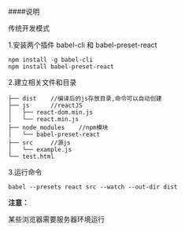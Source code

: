 ####说明

传统开发模式

1.安装两个插件 babel-cli 和 babel-preset-react

	npm install -g babel-cli
	npm install babel-preset-react

2.建立相关文件和目录

	├── dist	//编译后的js存放目录,命令可以自动创建
	├── js		//reactJS
	│   ├── react-dom.min.js
	│   └── react.min.js
	├── node_modules	//npm模块
	│   └── babel-preset-react
	├── src 	//源js
	│   └── example.js
	└── test.html

3.运行命令

	babel --presets react src --watch --out-dir dist

**注意：**

某些浏览器需要服务器环境运行
